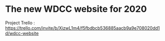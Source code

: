 # The new WDCC website for 2020

Project Trello : https://trello.com/invite/b/XizwL1m4/f5fbdbcb536885aacb9a9e708020dd1d/wdcc-website

